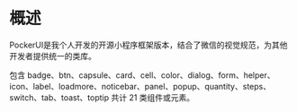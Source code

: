 

# 概述

PockerUI是我个人开发的开源小程序框架版本，结合了微信的视觉规范，为其他开发者提供统一的类库。

包含 badge、btn、capsule、card、cell、color、dialog、form、helper、icon、label、loadmore、noticebar、panel、popup、quantity、steps、switch、tab、toast、toptip 共计 21 类组件或元素。

##
